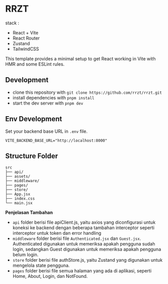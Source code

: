 # RRZT

stack :
- React + Vite
- React Router
- Zustand
- TailwindCSS

This template provides a minimal setup to get React working in Vite with HMR and some ESLint rules.

## Development

- clone this repository with `git clone https://github.com/rrzt/rrzt.git`
- install dependencies with `pnpm install`
- start the dev server with `pnpm dev`

## Env Development

Set your backend base URL in `.env` file.

```
VITE_BACKEND_BASE_URL="http://localhost:8000"
```

## Structure Folder

```
src
├── api/
├── assets/
├── middleware/
├── pages/
├── store/
├── App.jsx
├── index.css
└── main.jsx
```
**Penjelasan Tambahan**

- `api` folder berisi file apiClient.js, yaitu axios yang diconfigurasi untuk koneksi ke backend dengan beberapa tambahan interceptor seperti interceptor untuk token dan error handling
- `middleware` folder berisi file `Authenticated.jsx` dan `Guest.jsx`. Authenticated digunakan untuk memeriksa apakah pengguna sudah login, sedangkan Guest digunakan untuk memeriksa apakah pengguna belum login.
- `store` folder berisi file authStore.js, yaitu Zustand yang digunakan untuk mengelola state pengguna.
- `pages` folder berisi file semua halaman yang ada di aplikasi, seperti Home, About, Login, dan NotFound.
